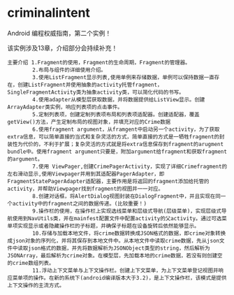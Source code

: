 # criminalintent

 Android 编程权威指南，第二个实例！
 
  该实例涉及13章，介绍部分会持续补充！
  
    主要介绍 1.Fragment的使用，Fragment的生命周期，Fragment的管理器。
            2.布局与组件的详细使用介绍。
            3.使用ListFragment显示列表,使用单例来存储数据，单例可以保持数据一直存在，创建ListFragment并使用抽象的activity托管fragment，SingleFragmentActivity类为抽象activity类，可以简化代码的书写。
            4.使用adapter从模型层获取数据，并将数据提供给ListView显示。创建ArrayAdapter类实例，响应列表项的点击事件。
            5.定制列表项，创建定制列表项布局和列表项适配器。创建适配器，覆盖getView()方法，产生定制布局的视图对象，并填充对应的Crime数据
            6.使用fragment argument，从framgent中启动另一个activity，为了获取extra信息，可以简单直接的当式和复杂灵活的方式，简单直接的方式是一牺牲fragment的封装性为代价的，不利于扩展；复杂灵活的方式就是将extra信息保存到fragment的arugment bundle中。使用fragment argument只要是，附加argument给fragment和获取fragment的argument。
            7.使用 ViewPager,创建CrimePagerActivity，实现了详细Crimefragment的左右滑动显示,使用Viewpager并用到其适配器PagerAdapter，即FragmentStatePagerAdapter适配器，主要作用是将返回的fragment添加给托管的activity，并帮助Viewpager找到fragment的视图并一一对应。
            8.创建对话框，将AlertDialog视图封装在DialogFragment中，并且实现在同一个activity中的fragment之间的数据传递。(比较重要！)
            9.操作栏的使用，在操作栏上实现选线菜单和层级式导航(层级菜单)，实现层级式导航使用到NavUtils类，并在mainfest配置文件中配置activity的父activity。通过可选菜单项实现显示或者隐藏操作栏的子标题，并确保子标题在设备旋转后依然能够显示。
            10.存储与加载本地文件，将crime数据转换成JSON格式的数据，即crime对象转换成json对象的序列化，并将其保存到本地文件中。从本地文件中读取crime数据，先从json文件中读取json格式的数据，并先将数据解析为JSONObject类型的string，然后解析为JSONArray，最后解析为crime对象。在模型层，先加载本地的crime数据，若没有则创建空的crime数组列表。
            11.浮动上下文菜单与上下文操作栏。创建上下文菜单，为上下文菜单登记视图并响应菜单项的操作。在新的系统下(android编译版本大于3.2)，是上下文操作栏，该模式是提供上下文操作的主流方式。
            
   
